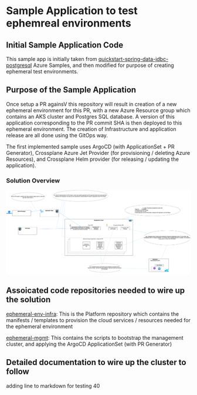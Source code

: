 # Sample Application to test ephemreal environments


## Initial Sample Application Code
This sample app is initially taken from [quickstart-spring-data-jdbc-postgresql](https://github.com/Azure-Samples/quickstart-spring-data-jdbc-postgresql) Azure Samples, and then modified for purpose of creating ephemeral test environments.

## Purpose of the Sample Application

Once setup a PR againsV this repository will result in creation of a new ephemeral environment for this PR, with a new Azure Resource group which contains an AKS cluster and Postgres SQL database. A version of this application corresponding to the PR commit SHA is then deployed to this ephemeral environment. The creation of Infrastructure and application release are all done using the GitOps way.

The first implemented sample uses ArgoCD (with ApplicationSet + PR Generator), Crossplane Azure Jet Provider (for provisioning / deleting Azure Resources), and Crossplane Helm provider (for releasing / updating the application). 

### Solution Overview
![Solution Overview](./images/solution-1-details.png)

## Assoicated code repositories needed to wire up the solution

[ephemeral-env-infra](https://github.com/maniSbindra/ephemeral-env-infra.git): This is the Platform repository which contains the manifests / templates to provision the cloud services / resources needed for the ephemeral environment

[ephemeral-mgmt](https://github.com/maniSbindra/ephemeral-mgmt.git): This contains the scripts to bootstrap the management cluster, and applying the ArgoCD ApplicationSet (with PR Generator)


## Detailed documentation to wire up the cluster to follow
adding line to  markdown for testing 40
